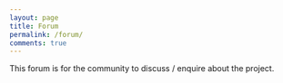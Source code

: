 ```yaml
---
layout: page
title: Forum
permalink: /forum/
comments: true
---
```


This forum is for the community to discuss / enquire about the project.  

